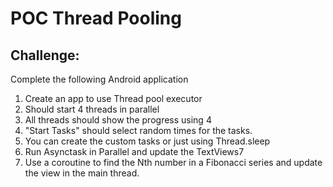 # POC Thread Pooling
## Challenge:
Complete the following Android application
1. Create an app to use Thread pool executor
2. Should start 4 threads in parallel
3. All threads should show the progress using 4 <ProgressBar>
4. "Start Tasks" should select random times for the tasks.
5. You can create the custom tasks or just using Thread.sleep
6. Run Asynctask in Parallel and update the TextViews7
7. Use a coroutine to find the Nth number in a Fibonacci series and update the view in the main thread.
